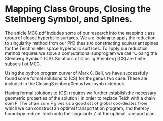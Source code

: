 # Mapping Class Groups, Closing the Steinberg Symbol, and Spines.

The article MCG.pdf includes some of our research into the mapping class group of closed hyperbolic surfaces. We are looking to apply the reduction to singularity method from our PhD thesis to constructing equivariant spines for the Teichmueller space hyperbolic surfaces. To apply our reduction method requires we solve a computational subprogram we call "Closing the Steinberg Symbol" (CS). Solutions of Closing Steinberg (CS) are finite subsets I of MCG. 

Using the python program curver of Mark C. Bell, we have successfully found some formal solutions to (CS) for the genus two case. These are included in the ClosingSteinbergGenusTwo.ipynb notebook.

Having formal solutions to (CS) requires we further establish the necessary geometric properties of the solution I in order to replace Teich with a chain sum F. The chain sum F gives us a good set of global coordinates from which we can construct an optimal transportation program, and thereby homotopy reduce Teich onto the singularity Z of the optimal transport plan.

